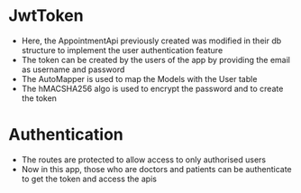 # JwtToken
 - Here, the AppointmentApi previously created was modified in their db structure to implement the user authentication feature
 - The token can be created by the users of the app by providing the email as username and password
 - The AutoMapper is used to map the Models with the User table
 - The hMACSHA256 algo is used to encrypt the password and to create the token

# Authentication
 - The routes are protected to allow access to only authorised users
 - Now in this app, those who are doctors and patients can be authenticate to get the token and access the apis
